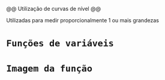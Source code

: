 @@ Utilização de curvas de nível @@

Utilizadas para medir proporcionalmente 1 ou mais grandezas

# ``` Funções de variáveis ```

# ``` Imagem da função ```
